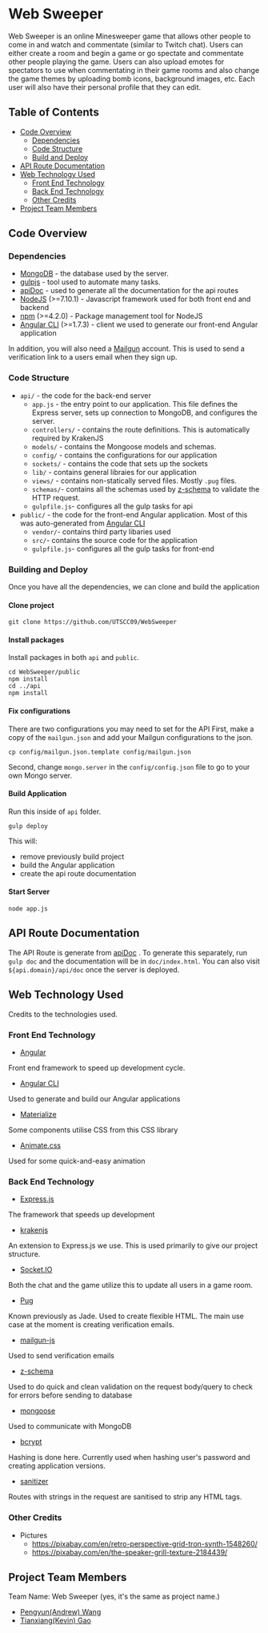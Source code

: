 

# Web Sweeper

Web Sweeper is an online Minesweeper game that allows other people to come in and watch and commentate (similar to Twitch chat). Users can either create a room and begin a game or go spectate and commentate other people playing the game. Users can also upload emotes for spectators to use when commentating in their game rooms and also change the game themes by uploading bomb icons, background images, etc. Each user will also have their personal profile that they can edit.

## Table of Contents
- [Code Overview](#code-overview)
   - [Dependencies](#dependencies)
   - [Code Structure](#code-structure)
   - [Build and Deploy](#build-and-deploy)
- [API Route Documentation](#api-route-documentation)
- [Web Technology Used](#web-technology-used)
  - [Front End Technology](#front-end-technology)
  - [Back End Technology](#back-end-technology)
  - [Other Credits](#other-credits)
- [Project Team Members](#project-team-members)

## Code Overview

### Dependencies

- [MongoDB](https://www.mongodb.com/) - the database used by the server.
- [gulpjs](https://gulpjs.com/) - tool used to automate many tasks.
- [apiDoc](http://apidocjs.com/) - used to generate all the documentation for the api routes
- [NodeJS](https://nodejs.org) (>=7.10.1) - Javascript framework used for both front end and backend
- [npm](https://www.npmjs.com/) (>=4.2.0) - Package management tool for NodeJS
- [Angular CLI](https://cli.angular.io/) (>=1.7.3) - client we used to generate our front-end Angular application

In addition, you will also need a [Mailgun](https://www.mailgun.com/) account. This is used to send a verification link to a users email when they sign up.

### Code Structure

 - `api/`  - the code for the back-end server
   - `app.js` - the entry point to our application. This file defines the Express server, sets up connection to MongoDB, and configures the server.
   - `controllers/` - contains the route definitions. This is automatically required by KrakenJS
   - `models/` - contains the Mongoose models and schemas.
   - `config/` - contains the configurations for our application
   - `sockets/` - contains the code that sets up the sockets
   - `lib/` - contains general libraies for our application
   - `views/` - contains non-statically served files. Mostly `.pug` files.
   - `schemas/`- contains all the schemas used by [z-schema](https://github.com/zaggino/z-schema) to validate the HTTP request.
   - `gulpfile.js`- configures all the gulp tasks for api
 - `public/` - the code for the front-end Angular application. Most of this was auto-generated from [Angular CLI](https://cli.angular.io/)
   - `vendor/`- contains third party libaries used
   - `src/`- contains the source code for the application
   - `gulpfile.js`- configures all the gulp tasks for front-end

### Building and Deploy

Once you have all the dependencies, we can clone and build the application

#### Clone project

```
git clone https://github.com/UTSCC09/WebSweeper
```

#### Install packages

Install packages in both `api` and `public`.

```
cd WebSweeper/public
npm install
cd ../api
npm install
```
#### Fix configurations
There are two configurations you may need to set for the API
First, make a copy of the `mailgun.json` and add your Mailgun configurations to the json.
```
cp config/mailgun.json.template config/mailgun.json
```
Second, change `mongo.server` in the `config/config.json` file to go to your own Mongo server.

#### Build Application

Run this inside of `api` folder.

```
gulp deploy
```

This will:
   - remove previously build project
   - build the Angular application
   - create the api route documentation

#### Start Server

```
node app.js
```

## API Route Documentation

The API Route is generate from [apiDoc](http://apidocjs.com/) . To generate this separately,  run `gulp doc` and the documentation will be in `doc/index.html`.
You can also visit `${api.domain}/api/doc` once the server is deployed.

## Web Technology Used
Credits to the technologies used.
### Front End Technology

- [Angular](https://angular.io/)

Front end framework to speed up development cycle.
- [Angular CLI](https://cli.angular.io/)

Used to generate and build our Angular applications
- [Materialize](http://materializecss.com/)

Some components utilise CSS from this CSS library
- [Animate.css](https://daneden.github.io/animate.css/)

Used for some quick-and-easy animation

### Back End Technology
- [Express.js](https://expressjs.com/)

The framework that speeds up development
- [krakenjs](http://krakenjs.com/)

An extension to Express.js we use. This is used primarily to give our project structure.
- [Socket.IO](https://socket.io/)

Both the chat and the game utilize this to update all users in a game room.
- [Pug](https://pugjs.org)

Known previously as Jade. Used to create flexible HTML. The main use case at the moment is creating verification emails.
- [mailgun-js](https://github.com/bojand/mailgun-js)

Used to send verification emails
- [z-schema](https://github.com/zaggino/z-schema)

Used to do quick and clean validation on the request body/query to check for errors before sending to database
- [mongoose](http://mongoosejs.com/)

Used to communicate with MongoDB
- [bcrypt](https://github.com/kelektiv/node.bcrypt.js)

Hashing is done here. Currently used when hashing user's password and creating application versions.
- [sanitizer](https://github.com/theSmaw/Caja-HTML-Sanitizer)

Routes with strings in the request are sanitised to strip any HTML tags.

### Other Credits
- Pictures
   - https://pixabay.com/en/retro-perspective-grid-tron-synth-1548260/
   - https://pixabay.com/en/the-speaker-grill-texture-2184439/

## Project Team Members
Team Name: Web Sweeper (yes, it's the same as project name.)

* [Pengyun(Andrew) Wang](https://github.com/A-Kun)
* [Tianxiang(Kevin) Gao](https://github.com/Mystaken)
